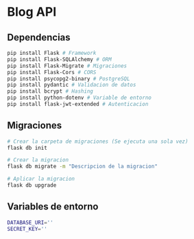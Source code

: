 # Blog API

## Dependencias

```bash
pip install Flask # Framework
pip install Flask-SQLAlchemy # ORM
pip install Flask-Migrate # Migraciones
pip install Flask-Cors # CORS
pip install psycopg2-binary # PostgreSQL
pip install pydantic # Validacion de datos
pip install bcrypt # Hashing
pip install python-dotenv # Variable de entorno
pip install flask-jwt-extended # Autenticacion
```

## Migraciones

```bash
# Crear la carpeta de migraciones (Se ejecuta una sola vez)
flask db init

# Crear la migracion
flask db migrate -m "Descripcion de la migracion"

# Aplicar la migracion
flask db upgrade
```

## Variables de entorno

```bash
DATABASE_URI=''
SECRET_KEY=''
```